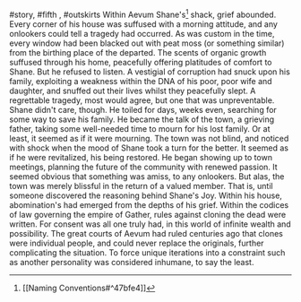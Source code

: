 #story, #fifth , #outskirts
Within Aevum Shane's[^1] shack, grief abounded. Every corner of his house was suffused with a morning attitude, and any onlookers could tell a tragedy had occurred. As was custom in the time, every window had been blacked out with peat moss (or something similar) from the birthing place of the departed. The scents of organic growth suffused through his home, peacefully offering platitudes of comfort to Shane. But he refused to listen. A vestigial of corruption had snuck upon his family, exploiting a weakness within the DNA of his poor, poor wife and daughter, and snuffed out their lives whilst they peacefully slept. A regrettable tragedy, most would agree, but one that was unpreventable. Shane didn't care, though. He toiled for days, weeks even, searching for some way to save his family. He became the talk of the town, a grieving father, taking some well-needed time to mourn for his lost family. Or at least, it seemed as if it were mourning. 
The town was not blind, and noticed with shock when the mood of Shane took a turn for the better. It seemed as if he were revitalized, his being restored. He began showing up to town meetings, planning the future of the community with renewed passion. It seemed obvious that something was amiss, to any onlookers. But alas, the town was merely blissful in the return of a valued member. 
That is, until someone discovered the reasoning behind Shane's Joy. Within his house, abomination's had emerged from the depths of his grief. Within the codices of law governing the empire of Gather, rules against cloning the dead were written. For consent was all one truly had, in this world of infinite wealth and possibility. The great courts of Aevum had ruled centuries ago that clones were individual people, and could never replace the originals, further complicating the situation. To force unique iterations into a constraint such as another personality was considered inhumane, to say the least.

[^1]: [[Naming Conventions#^47bfe4]]